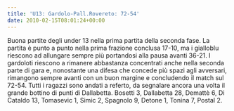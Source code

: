 ```yaml
---
title: 'U13: Gardolo-Pall.Rovereto: 72-54'
date: 2010-02-15T08:01:24+00:00
---
```

Buona partite degli under 13 nella prima partita della seconda fase. La partita è punto a punto nella prima frazione conclusa 17-10, ma i gialloblu riescono ad allungare sempre più portandosi alla pausa avanti 36-21. I gardoloti riescono a rimanere abbastanza concentrati anche nella seconda parte di gara e, nonostante una difesa che concede più spazi agli avversari, rimangono sempre avanti con un buon margine e concludendo il match sul 72-54. Tutti i ragazzi sono andati a referto, da segnalare ancora una volta il grande bottino di punti di Dallabetta.
Bosetti 3, Dallabetta 28, Demattè 6, Di Cataldo 13, Tomasevic 1, Simic 2, Spagnolo 9, Detone 1, Tonina 7, Postal 2.